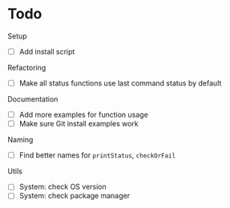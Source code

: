 # Todo

Setup

- [ ] Add install script

Refactoring

- [ ] Make all status functions use last command status by default

Documentation

- [ ] Add more examples for function usage
- [ ] Make sure Git install examples work

Naming

- [ ] Find better names for `printStatus`, `checkOrFail`

Utils

- [ ] System: check OS version
- [ ] System: check package manager
